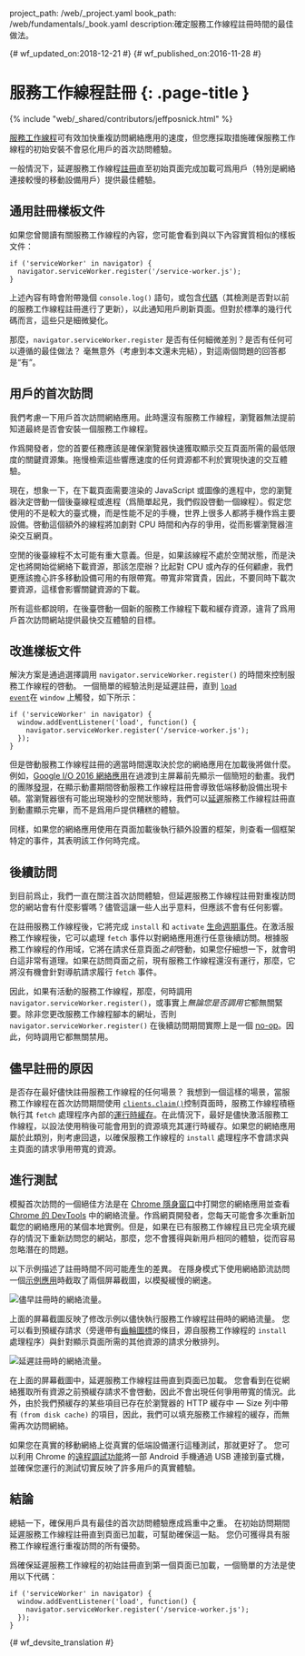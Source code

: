 project_path: /web/_project.yaml
book_path: /web/fundamentals/_book.yaml
description:確定服務工作線程註冊時間的最佳做法。

{# wf_updated_on:2018-12-21 #}
{# wf_published_on:2016-11-28 #}

# 服務工作線程註冊 {: .page-title }

{% include "web/_shared/contributors/jeffposnick.html" %}

[服務工作線程](/web/fundamentals/getting-started/primers/service-workers)可有效加快重複訪問網絡應用的速度，但您應採取措施確保服務工作線程的初始安裝不會惡化用戶的首次訪問體驗。





一般情況下，延遲服務工作線程[註冊](https://developer.mozilla.org/en-US/docs/Web/API/ServiceWorkerContainer/register)直至初始頁面完成加載可爲用戶（特別是網絡連接較慢的移動設備用戶）提供最佳體驗。




## 通用註冊樣板文件

如果您曾閱讀有關服務工作線程的內容，您可能會看到與以下內容實質相似的樣板文件：


    if ('serviceWorker' in navigator) {
      navigator.serviceWorker.register('/service-worker.js');
    }

上述內容有時會附帶幾個 `console.log()` 語句，或包含[代碼](https://github.com/GoogleChrome/sw-precache/blob/master/demo/app/js/service-worker-registration.js#L20)（其檢測是否對以前的服務工作線程註冊進行了更新），以此通知用戶刷新頁面。但對於標準的幾行代碼而言，這些只是細微變化。


那麼，`navigator.serviceWorker.register` 是否有任何細微差別？是否有任何可以遵循的最佳做法？
毫無意外（考慮到本文還未完結），對這兩個問題的回答都是“有”。


## 用戶的首次訪問

我們考慮一下用戶首次訪問網絡應用。此時還沒有服務工作線程，瀏覽器無法提前知道最終是否會安裝一個服務工作線程。



作爲開發者，您的首要任務應該是確保瀏覽器快速獲取顯示交互頁面所需的最低限度的關鍵資源集。拖慢檢索這些響應速度的任何資源都不利於實現快速的交互體驗。


現在，想象一下，在下載頁面需要渲染的 JavaScript 或圖像的進程中，您的瀏覽器決定啓動一個後臺線程或進程（爲簡單起見，我們假設啓動一個線程）。假定您使用的不是較大的臺式機，而是性能不足的手機，世界上很多人都將手機作爲主要設備。啓動這個額外的線程將加劇對 CPU 時間和內存的爭用，從而影響瀏覽器渲染交互網頁。



空閒的後臺線程不太可能有重大意義。但是，如果該線程不處於空閒狀態，而是決定也將開始從網絡下載資源，那該怎麼辦？比起對 CPU 或內存的任何顧慮，我們更應該擔心許多移動設備可用的有限帶寬。帶寬非常寶貴，因此，不要同時下載次要資源，這樣會影響關鍵資源的下載。


所有這些都說明，在後臺啓動一個新的服務工作線程下載和緩存資源，違背了爲用戶首次訪問網站提供最快交互體驗的目標。




## 改進樣板文件

解決方案是通過選擇調用 `navigator.serviceWorker.register()` 的時間來控制服務工作線程的啓動。
一個簡單的經驗法則是延遲註冊，直到 <code>[load event](https://developer.mozilla.org/en-US/docs/Web/API/GlobalEventHandlers/onload)</code>在  <code>window</code> 上觸發，如下所示：

    if ('serviceWorker' in navigator) {
      window.addEventListener('load', function() {
        navigator.serviceWorker.register('/service-worker.js');
      });
    }

但是啓動服務工作線程註冊的適當時間還取決於您的網絡應用在加載後將做什麼。
例如，[Google I/O 2016 網絡應用](https://events.google.com/io2016/)在過渡到主屏幕前先顯示一個簡短的動畫。我們的團隊[發現](/web/showcase/2016/iowa2016)，在顯示動畫期間啓動服務工作線程註冊會導致低端移動設備出現卡頓。當瀏覽器很有可能出現幾秒的空閒狀態時，我們可以[延遲](https://github.com/GoogleChrome/ioweb2016/blob/8cfa27261f9d07fe8a5bb7d228bd3f35dfc9a91e/app/scripts/helper/elements.js#L42)服務工作線程註冊直到動畫顯示完畢，而不是爲用戶提供糟糕的體驗。




同樣，如果您的網絡應用使用在頁面加載後執行額外設置的框架，則查看一個框架特定的事件，其表明該工作何時完成。



## 後續訪問

到目前爲止，我們一直在關注首次訪問體驗，但延遲服務工作線程註冊對重複訪問您的網站會有什麼影響嗎？儘管這讓一些人出乎意料，但應該不會有任何影響。



在註冊服務工作線程後，它將完成 `install` 和 `activate` [生命週期事件](/web/fundamentals/instant-and-offline/service-worker/lifecycle)。在激活服務工作線程後，它可以處理 `fetch` 事件以對網絡應用進行任意後續訪問。根據服務工作線程的作用域，它將在請求任意頁面*之前*啓動，如果您仔細想一下，就會明白這非常有道理。如果在訪問頁面之前，現有服務工作線程還沒有運行，那麼，它將沒有機會針對導航請求履行 `fetch` 事件。



因此，如果有活動的服務工作線程，那麼，何時調用 `navigator.serviceWorker.register()`，或事實上*無論您是否調用它*都無關緊要。除非您更改服務工作線程腳本的網址，否則 `navigator.serviceWorker.register()` 在後續訪問期間實際上是一個 [no-op](https://en.wikipedia.org/wiki/NOP)。因此，何時調用它都無關禁用。


## 儘早註冊的原因

是否存在最好儘快註冊服務工作線程的任何場景？
我想到一個這樣的場景，當服務工作線程在首次訪問期間使用 <code>[clients.claim()](https://developer.mozilla.org/en-US/docs/Web/API/Clients/claim)</code>控制頁面時，服務工作線程積極執行其  <code>fetch</code> 處理程序內部的[運行時緩存](/web/fundamentals/instant-and-offline/offline-cookbook/#on-network-response)。在此情況下，最好是儘快激活服務工作線程，以設法使用稍後可能會用到的資源填充其運行時緩存。如果您的網絡應用屬於此類別，則考慮回退，以確保服務工作線程的  <code>install</code> 處理程序不會請求與主頁面的請求爭用帶寬的資源。




## 進行測試

模擬首次訪問的一個絕佳方法是在 [Chrome 隱身窗口](https://support.google.com/chromebook/answer/95464?co=GENIE.Platform%3DDesktop)中打開您的網絡應用並查看 [Chrome 的 DevTools](/web/tools/chrome-devtools/) 中的網絡流量。作爲網頁開發者，您每天可能會多次重新加載您的網絡應用的某個本地實例。但是，如果在已有服務工作線程且已完全填充緩存的情況下重新訪問您的網站，那麼，您不會獲得與新用戶相同的體驗，從而容易忽略潛在的問題。



以下示例描述了註冊時間不同可能產生的差異。
在隱身模式下使用網絡節流訪問一個[示例應用](https://github.com/GoogleChrome/sw-precache/tree/master/app-shell-demo)時截取了兩個屏幕截圖，以模擬緩慢的網速。



![儘早註冊時的網絡流量。](images/early-registration.png
"儘早註冊時的網絡流量。")

上面的屏幕截圖反映了修改示例以儘快執行服務工作線程註冊時的網絡流量。
您可以看到預緩存請求（旁邊帶有[齒輪圖標](http://stackoverflow.com/questions/33590378/status-code200-ok-from-serviceworker-in-chrome-network-devtools/33655173#33655173)的條目，源自服務工作線程的 `install` 處理程序）與針對顯示頁面所需的其他資源的請求分散排列。





![延遲註冊時的網絡流量。](images/late-registration.png
"延遲註冊時的網絡流量。")


在上面的屏幕截圖中，延遲服務工作線程註冊直到頁面已加載。
您會看到在從網絡獲取所有資源之前預緩存請求不會啓動，因此不會出現任何爭用帶寬的情況。此外，由於我們預緩存的某些項目已存在於瀏覽器的 HTTP 緩存中 — Size 列中帶有 `(from disk cache)` 的項目，因此，我們可以填充服務工作線程的緩存，而無需再次訪問網絡。




如果您在真實的移動網絡上從真實的低端設備運行這種測試，那就更好了。
您可以利用 Chrome 的[遠程調試功能](/web/tools/chrome-devtools/remote-debugging/)將一部 Android 手機通過 USB 連接到臺式機，並確保您運行的測試切實反映了許多用戶的真實體驗。





##  結論

總結一下，確保用戶具有最佳的首次訪問體驗應成爲重中之重。
在初始訪問期間延遲服務工作線程註冊直到頁面已加載，可幫助確保這一點。
您仍可獲得具有服務工作線程進行重複訪問的所有優勢。


爲確保延遲服務工作線程的初始註冊直到第一個頁面已加載，一個簡單的方法是使用以下代碼：


    if ('serviceWorker' in navigator) {
      window.addEventListener('load', function() {
        navigator.serviceWorker.register('/service-worker.js');
      });
    }


{# wf_devsite_translation #}
